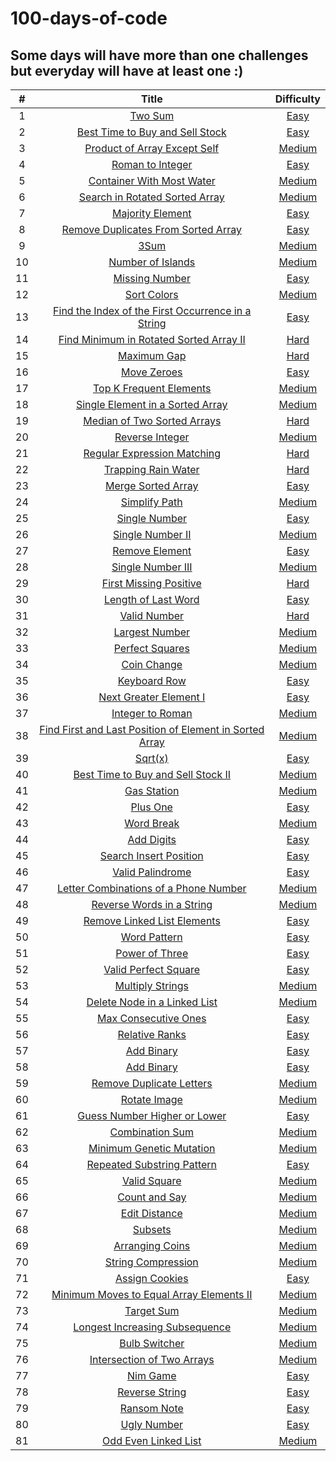 # 100-days-of-code
## Some days will have more than one challenges but everyday will have at least one :)

| # | Title  | Difficulty |
|:---:|:---:|:---:|
|1|[Two Sum](https://github.com/isabellukk/100-days-of-code/blob/main/two_sum.js)|[Easy](https://leetcode.com/problems/two-sum/)|
|2|[Best Time to Buy and Sell Stock](https://github.com/isabellukk/100-days-of-code/blob/main/best_time_to_buy_and_sell_stock.js)|[Easy](https://leetcode.com/problems/best-time-to-buy-and-sell-stock/)|
|3|[Product of Array Except Self](https://github.com/isabellukk/100-days-of-code/blob/main/product_of_array_except_self.js)|[Medium](https://leetcode.com/problems/product-of-array-except-self/)|
|4|[Roman to Integer](https://github.com/isabellukk/100-days-of-code/blob/main/roman_to_integer.js)|[Easy](https://leetcode.com/problems/roman-to-integer/)|
|5|[Container With Most Water](https://github.com/isabellukk/100-days-of-code/blob/main/container_with_most_water.js)|[Medium](https://leetcode.com/problems/container-with-most-water/)|
|6|[Search in Rotated Sorted Array](https://github.com/isabellukk/100-days-of-code/blob/main/search_in_rotated_sorted_array.js)|[Medium]( https://leetcode.com/problems/search-in-rotated-sorted-array/)|
|7|[Majority Element](https://github.com/isabellukk/100-days-of-code/blob/main/majority_element.js)|[Easy]( https://leetcode.com/problems/majority-element/)|
|8|[Remove Duplicates From Sorted Array](https://github.com/isabellukk/100-days-of-code/blob/main/remove_duplicates_from_sorted_array.js)|[Easy](https://leetcode.com/problems/remove-duplicates-from-sorted-array/)|
|9|[3Sum](https://github.com/isabellukk/100-days-of-code/blob/main/3sum.js)|[Medium](https://leetcode.com/problems/3sum/description/)|
|10|[Number of Islands](https://github.com/isabellukk/100-days-of-code/blob/main/number_of_islands.js)|[Medium](https://leetcode.com/problems/number-of-islands/description/)|
|11|[Missing Number](https://github.com/isabellukk/100-days-of-code/blob/main/missing_number.js)|[Easy](https://leetcode.com/problems/missing-number/description/)|
|12|[Sort Colors](https://github.com/isabellukk/100-days-of-code/blob/main/sort_colors.js)|[Medium](https://leetcode.com/problems/sort-colors/description/)|
|13|[Find the Index of the First Occurrence in a String](https://github.com/isabellukk/100-days-of-code/blob/main/find_the_index_of_the_first_occurrence_in_a_string.js)|[Easy](https://leetcode.com/problems/find-the-index-of-the-first-occurrence-in-a-string/)|
|14|[Find Minimum in Rotated Sorted Array II](https://github.com/isabellukk/100-days-of-code/blob/main/find_minimum_in_rotated_sorted_array_II.js)|[Hard](https://leetcode.com/problems/find-minimum-in-rotated-sorted-array-ii/description/)|
|15|[Maximum Gap](https://github.com/isabellukk/100-days-of-code/blob/main/maximum_gap.js)|[Hard](https://leetcode.com/problems/maximum-gap/description/)|
|16|[Move Zeroes](https://github.com/isabellukk/100-days-of-code/blob/main/move_zeroes.js)|[Easy](https://leetcode.com/problems/move-zeroes/description/)|
|17|[Top K Frequent Elements](https://github.com/isabellukk/100-days-of-code/blob/main/top_k_frequent_elements.js)|[Medium](https://leetcode.com/problems/top-k-frequent-elements/)|
|18|[Single Element in a Sorted Array](https://github.com/isabellukk/100-days-of-code/blob/main/single_element_in_a_sorted_array.js)|[Medium](https://leetcode.com/problems/single-element-in-a-sorted-array/)|
|19|[Median of Two Sorted Arrays](https://github.com/isabellukk/100-days-of-code/blob/main/median_of_two_sorted_arrays.js)|[Hard](https://leetcode.com/problems/median-of-two-sorted-arrays/)|
|20|[Reverse Integer](https://github.com/isabellukk/100-days-of-code/blob/main/reverse_integer.js)|[Medium](https://leetcode.com/problems/reverse-integer/)|
|21|[Regular Expression Matching](https://github.com/isabellukk/100-days-of-code/blob/main/regular_expression_matching.js)|[Hard](https://leetcode.com/problems/regular-expression-matching/description/)|
|22|[Trapping Rain Water](https://github.com/isabellukk/100-days-of-code/blob/main/trapping_rain_water.js)|[Hard](https://leetcode.com/problems/trapping-rain-water/description/)|
|23|[Merge Sorted Array](https://github.com/isabellukk/100-days-of-code/blob/main/merge_sorted_array.js)|[Easy](https://leetcode.com/problems/merge-sorted-array/description/)|
|24|[Simplify Path](https://github.com/isabellukk/100-days-of-code/blob/main/simplify_path.js)|[Medium](https://leetcode.com/problems/simplify-path/)|
|25|[Single Number](https://github.com/isabellukk/100-days-of-code/blob/main/single_number.js)|[Easy](https://leetcode.com/problems/single-number/description/)|
|26|[Single Number II](https://github.com/isabellukk/100-days-of-code/blob/main/single_number_ii.js)|[Medium](https://leetcode.com/problems/single-number-ii/)|
|27|[Remove Element](https://github.com/isabellukk/100-days-of-code/blob/main/remove_element.js)|[Easy](https://leetcode.com/problems/remove-element)|
|28|[Single Number III](https://github.com/isabellukk/100-days-of-code/blob/main/single_number_iii.js)|[Medium](https://leetcode.com/problems/single-number-iii/)|
|29|[First Missing Positive](https://github.com/isabellukk/100-days-of-code/blob/main/first_missing_positive.js)|[Hard](https://leetcode.com/problems/first-missing-positive/description/)|
|30|[Length of Last Word](https://github.com/isabellukk/100-days-of-code/blob/main/length_of_last_word.js)|[Easy](https://leetcode.com/problems/length-of-last-word/description/)|
|31|[Valid Number](https://github.com/isabellukk/100-days-of-code/blob/main/valid_number.js)|[Hard](https://leetcode.com/problems/valid-number/description/)|
|32|[Largest Number](https://github.com/isabellukk/100-days-of-code/blob/main/100_days_of_code/largest_number.js)|[Medium](https://leetcode.com/problems/largest-number/)|
|33|[Perfect Squares](https://github.com/isabellukk/100-days-of-code/blob/main/100_days_of_code/perfect_squares.js)|[Medium](https://leetcode.com/problems/perfect-squares/description/)|
|34|[Coin Change](https://github.com/isabellukk/100-days-of-code/blob/main/100_days_of_code/coin_change.js)|[Medium](https://leetcode.com/problems/coin-change/description/)|
|35|[Keyboard Row](https://github.com/isabellukk/100-days-of-code/blob/main/100_days_of_code/keyboard_row.js)|[Easy](https://leetcode.com/problems/keyboard-row/description/)|
|36|[Next Greater Element I](https://github.com/isabellukk/100-days-of-code/blob/main/100_days_of_code/next_greater_element_i.js)|[Easy](https://leetcode.com/problems/next-greater-element-i/description/)|
|37|[Integer to Roman](https://github.com/isabellukk/100-days-of-code/blob/main/100_days_of_code/integer_to_roman.js)|[Medium](https://leetcode.com/problems/integer-to-roman/description/)|
|38|[Find First and Last Position of Element in Sorted Array](https://github.com/isabellukk/100-days-of-code/blob/main/100_days_of_code/find_first_and_last_position_of_element_in_sorted_array.js)|[Medium](https://leetcode.com/problems/find-first-and-last-position-of-element-in-sorted-array/description/)|
|39|[Sqrt(x)](https://github.com/isabellukk/100-days-of-code/blob/main/100_days_of_code/sqrt_x.js)|[Easy](https://leetcode.com/problems/sqrtx/description/)|
|40|[Best Time to Buy and Sell Stock II](https://github.com/isabellukk/100-days-of-code/blob/main/100_days_of_code/best_time_to_buy_and_sell_stock_ii.js)|[Medium](https://leetcode.com/problems/best-time-to-buy-and-sell-stock-ii/description/)|
|41|[Gas Station](https://github.com/isabellukk/100-days-of-code/blob/main/100_days_of_code/gas_station.js)|[Medium](https://leetcode.com/problems/gas-station/description/)|
|42|[Plus One](https://github.com/isabellukk/100-days-of-code/blob/main/100_days_of_code/plus_one.js)|[Easy](https://leetcode.com/problems/plus-one/)|
|43|[Word Break](https://github.com/isabellukk/100-days-of-code/blob/main/100_days_of_code/word_break.js)|[Medium](https://leetcode.com/problems/word-break/description/)|
|44|[Add Digits](https://github.com/isabellukk/100-days-of-code/blob/main/100_days_of_code/add_digits.js)|[Easy](https://leetcode.com/problems/add-digits/description/)|
|45|[Search Insert Position](https://github.com/isabellukk/100-days-of-code/blob/main/100_days_of_code/search_insert_position.js)|[Easy](https://leetcode.com/problems/search-insert-position/description/)|
|46|[Valid Palindrome](https://github.com/isabellukk/100-days-of-code/blob/main/100_days_of_code/valid_palindrome.js)|[Easy](https://leetcode.com/problems/valid-palindrome/description/)|
|47|[Letter Combinations of a Phone Number](https://github.com/isabellukk/100-days-of-code/blob/main/100_days_of_code/letter_combinations_of_a_phone_number.js)|[Medium](https://leetcode.com/problems/letter-combinations-of-a-phone-number/description/)|
|48|[Reverse Words in a String](https://github.com/isabellukk/100-days-of-code/blob/main/100_days_of_code/reverse_words_in_a_string.js)|[Medium](https://leetcode.com/problems/reverse-words-in-a-string/description/)|
|49|[Remove Linked List Elements](https://github.com/isabellukk/100-days-of-code/blob/main/100_days_of_code/remove_linked_list_elements.js)|[Easy](https://leetcode.com/problems/remove-linked-list-elements/description/)|
|50|[Word Pattern](https://github.com/isabellukk/100-days-of-code/blob/main/100_days_of_code/word_pattern.js)|[Easy](https://leetcode.com/problems/word-pattern/description/)|
|51|[Power of Three](https://github.com/isabellukk/100-days-of-code/blob/main/100_days_of_code/power_of_three.js)|[Easy](https://leetcode.com/problems/power-of-three/description/)|
|52|[Valid Perfect Square](https://github.com/isabellukk/100-days-of-code/blob/main/100_days_of_code/valid_perfect_square.js)|[Easy](https://leetcode.com/problems/valid-perfect-square/description/)|
|53|[Multiply Strings](https://github.com/isabellukk/100-days-of-code/blob/main/100_days_of_code/multiply_strings.js)|[Medium](https://leetcode.com/problems/multiply-strings/description/)|
|54|[Delete Node in a Linked List](https://github.com/isabellukk/100-days-of-code/blob/main/100_days_of_code/delete_node_in_a_linked_list.js)|[Medium](https://leetcode.com/problems/delete-node-in-a-linked-list/description/)|
|55|[Max Consecutive Ones](https://github.com/isabellukk/100-days-of-code/blob/main/100_days_of_code/max_consecutive_ones.js)|[Easy](https://leetcode.com/problems/max-consecutive-ones/description/)|
|56|[Relative Ranks](https://github.com/isabellukk/100-days-of-code/blob/main/100_days_of_code/relative_ranks.js)|[Easy](https://leetcode.com/problems/relative-ranks/)|
|57|[Add Binary](https://github.com/isabellukk/100-days-of-code/blob/main/100_days_of_code/add_binary.js)|[Easy](https://leetcode.com/problems/add-binary/description/)|
|58|[Add Binary](https://github.com/isabellukk/100-days-of-code/blob/main/100_days_of_code/add_strings.js)|[Easy](https://leetcode.com/problems/add-strings/description/)|
|59|[Remove Duplicate Letters](https://github.com/isabellukk/100-days-of-code/blob/main/100_days_of_code/remove_duplicate_letters.js)|[Medium](https://leetcode.com/problems/remove-duplicate-letters/description/)|
|60|[Rotate Image](https://github.com/isabellukk/100-days-of-code/blob/main/100_days_of_code/rotate_image.js)|[Medium](https://leetcode.com/problems/rotate-image/description/)|
|61|[Guess Number Higher or Lower](https://github.com/isabellukk/100-days-of-code/blob/main/100_days_of_code/guess_number_higher_or_lower.js)|[Easy](https://leetcode.com/problems/guess-number-higher-or-lower/description/)|
|62|[Combination Sum](https://github.com/isabellukk/100-days-of-code/blob/main/100_days_of_code/combination_sum.js)|[Medium](https://leetcode.com/problems/combination-sum/description/)|
|63|[Minimum Genetic Mutation](https://github.com/isabellukk/100-days-of-code/blob/main/100_days_of_code/minimum_genetic_mutation.js)|[Medium](https://leetcode.com/problems/minimum-genetic-mutation/description/)|
|64|[Repeated Substring Pattern](https://github.com/isabellukk/100-days-of-code/blob/main/100_days_of_code/repeated_substring_pattern.js)|[Easy](https://leetcode.com/problems/repeated-substring-pattern/)|
|65|[Valid Square](https://github.com/isabellukk/100-days-of-code/blob/main/100_days_of_code/valid_square.js)|[Medium](https://leetcode.com/problems/valid-square/description/)|
|66|[Count and Say](https://github.com/isabellukk/100-days-of-code/blob/main/100_days_of_code/count_and_say.js)|[Medium](https://leetcode.com/problems/count-and-say/description/)|
|67|[Edit Distance](https://github.com/isabellukk/100-days-of-code/blob/main/100_days_of_code/edit_distance.js)|[Medium](https://leetcode.com/problems/edit-distance/description/)|
|68|[Subsets](https://github.com/isabellukk/100-days-of-code/blob/main/100_days_of_code/subsets.js)|[Medium](https://leetcode.com/problems/subsets/description/)|
|69|[Arranging Coins](https://github.com/isabellukk/100-days-of-code/blob/main/100_days_of_code/arranging_coins.js)|[Medium](https://leetcode.com/problems/arranging-coins/description/)|
|70|[String Compression](https://github.com/isabellukk/100-days-of-code/blob/main/100_days_of_code/string_compression.js)|[Medium](https://leetcode.com/problems/string-compression/description/)|
|71|[Assign Cookies](https://github.com/isabellukk/100-days-of-code/blob/main/100_days_of_code/assign_cookies.js)|[Easy](https://leetcode.com/problems/string-compression/description/)|
|72|[Minimum Moves to Equal Array Elements II](https://github.com/isabellukk/100-days-of-code/blob/main/100_days_of_code/minimum_moves_to_equal_array_elements_ii.js)|[Medium](https://leetcode.com/problems/minimum-moves-to-equal-array-elements-ii/description/)|
|73|[Target Sum](https://github.com/isabellukk/100-days-of-code/blob/main/100_days_of_code/target_sum.js)|[Medium](https://leetcode.com/problems/target-sum/description/)|
|74|[Longest Increasing Subsequence](https://github.com/isabellukk/100-days-of-code/blob/main/100_days_of_code/longest_increasing_subsequence.js)|[Medium](https://leetcode.com/problems/longest-increasing-subsequence/description/)|
|75|[Bulb Switcher](https://github.com/isabellukk/100-days-of-code/blob/main/100_days_of_code/bulb_switcher.js)|[Medium](https://leetcode.com/problems/bulb-switcher/description/)|
|76|[Intersection of Two Arrays](https://github.com/isabellukk/100-days-of-code/blob/main/100_days_of_code/intersection_of_two_arrays.js)|[Medium](https://leetcode.com/problems/add-binary/description/)|
|77|[Nim Game](https://github.com/isabellukk/100-days-of-code/blob/main/100_days_of_code/nim_game.js)|[Easy](https://leetcode.com/problems/nim-game/description/)|
|78|[Reverse String](https://github.com/isabellukk/100-days-of-code/blob/main/100_days_of_code/reverse_string.js)|[Easy](https://leetcode.com/problems/reverse-string/description/)|
|79|[Ransom Note](https://github.com/isabellukk/100-days-of-code/blob/main/100_days_of_code/ransom_note.js)|[Easy](https://leetcode.com/problems/ransom-note/description/)|
|80|[Ugly Number](https://github.com/isabellukk/100-days-of-code/blob/main/100_days_of_code/ugly_number.js)|[Easy](https://leetcode.com/problems/ugly-number/description/)|
|81|[Odd Even Linked List](https://github.com/isabellukk/100-days-of-code/blob/main/100_days_of_code/odd_even_linked_list.js)|[Medium](https://leetcode.com/problems/odd-even-linked-list/description/)|